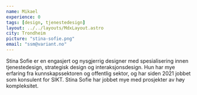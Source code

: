 ```yaml
---
name: Mikael
experience: 0
tags: [design, tjenestedesign]
layout: ../../layouts/MdxLayout.astro
city: Trondheim
picture: "stina-sofie.png"
email: "ssm@variant.no"
---
```


Stina Sofie er en engasjert og nysgjerrig designer med spesialisering innen
tjenestedesign, strategisk design og interaksjonsdesign. Hun har mye erfaring
fra kunnskapssektoren og offentlig sektor, og har siden 2021 jobbet som
konsulent for SIKT. Stina Sofie har jobbet mye med prosjekter av høy
kompleksitet.
